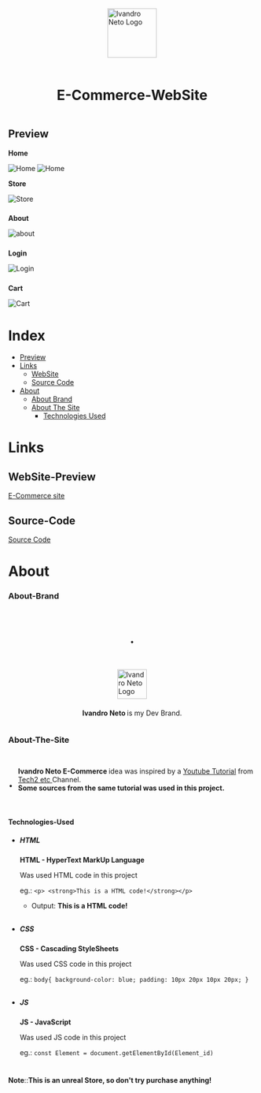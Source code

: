 #
<div style="
display: flex;
flex-direction:column; 
align-items: center; 
gap: 20px;  
margin-bottom:30px;
">
        <img 
        src="images/icons/logo_white_background.png" width="100px" 
        alt="Ivandro Neto Logo"
        /> 
        <h1>
        E-Commerce-WebSite
        </h1>
</div>

## Preview
 **Home**

![Home](/Screenshots/home1.png)
![Home](/Screenshots/home2.png)

**Store** 

![Store](/Screenshots/store1.png)

### 

**About**

![about](/Screenshots/about1.png)

### 

**Login**

![Login](/Screenshots/login.png)

### 

**Cart**

![Cart](/Screenshots/cart.png)

##
# Index
- [Preview](#Preview)
- [Links](#Links)
    - [WebSite](#WebSite-Preview)
    - [Source Code](#Source-Code)
- [About](#About)
    - [About Brand](#About-Brand)
    - [About The Site](#About-The-Site)
        - [Technologies Used](#Technologies-Used)

## 
# Links
## WebSite-Preview

[E-Commerce site](https://ivandro-neto.github.io/E-Commerce-WebSite/)

## Source-Code
[Source Code](https://github.com/ivandro-neto/E-Commerce-WebSite.git)
# About

### About-Brand

<div style="
display: flex;
width: 100%;
flex-direction: column;
align-items: center; 
gap: 10px; 
">     <p
        style="
        font-size:2.5em;
            "
        >.
        </p>  
        <img src="images/icons/logo_white_background.png" 
        width="60px" 
        alt="Ivandro Neto Logo"
        /> 
        <p 
        style="margin-top: 10px"
        >
        <strong>
        Ivandro Neto
        </strong>
         is my Dev Brand.
        </p>
</div>

### About-The-Site

<div style="
    display: flex; 
    align-items: center;
    gap: 10px;  
    ">     
    <p
        style="
        font-size:2.5em;
            "
        >.
        </p>   
        <p 
        style="margin-top: 10px"
        >
        <strong>
        Ivandro Neto E-Commerce
        </strong>
         idea was inspired by a 
         <a href=https://www.youtube.com/watch?v=P8YuWEkTeuE&t=115s>Youtube Tutorial</a>
          from 
          <a href=https://www.youtube.com/c/Tech2etc>
          Tech2 etc
          </a> 
          Channel.
          <br/>
        <strong>
        Some sources from the same tutorial was used in this project.
        </strong>     
    </p>
</div>

#### Technologies-Used

- ##### HTML   
    **HTML - HyperText MarkUp Language**
    
    Was used HTML code in this project
    
    eg.:
    `<p> <strong>This is a HTML code!</strong></p>`
    
    - Output: **This is a HTML code!**

##

- ##### CSS   
    **CSS - Cascading StyleSheets**
    
    Was used CSS code in this project
    
    eg.:
    `body{
        background-color: blue;
        padding: 10px 20px 10px 20px;
        }`

##

- ##### JS   
    **JS - JavaScript**
    
    Was used JS code in this project
    
    eg.:
    `const Element = document.getElementById(Element_id)
    `
#    



**Note**::**This is an unreal Store, so don't try purchase anything!** 
#